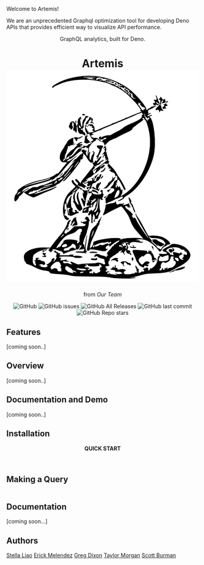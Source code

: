 Welcome to Artemis!

We are an unprecedented Graphql optimization tool for developing Deno APIs that provides efficient way to visualize API performance.

<div align="center">GraphQL analytics, built for Deno.</div>

<div align="center">

<h1 align="center">
	<a>Artemis</a>
	    <div><img src="./public/artemis-logo.svg" /></div>
</h1>

<p align="center">from <em align="center">Our Team</em></p>

</div>

<p align="center">
  <img alt="GitHub" src="https://img.shields.io/github/license/oslabs-beta/projectArtemis?color=blue">
  <img alt="GitHub issues" src="https://img.shields.io/github/issues-raw/oslabs-beta/projectArtemis?color=green">
  <img alt="GitHub All Releases" src="https://img.shields.io/github/downloads/oslabs-beta/projectArtemis/total?color=yellow">
  <img alt="GitHub last commit" src="https://img.shields.io/github/last-commit/oslabs-beta/projectArtemis?color=orange">
  <img alt="GitHub Repo stars" src="https://img.shields.io/github/stars/oslabs-beta/projectArtemis?style=social">
</p>

## Features

[coming soon..]

## Overview

[coming soon..]

## Documentation and Demo

[coming soon..]

## Installation

<div align="center"><strong>QUICK START</strong></div>
<br>


```javascript

```

## Making a Query

```javascript

```

## Documentation
[coming soon...]

## Authors

[Stella Liao](https://github.com/Stellaliao01)
[Erick Melendez](https://github.com/mlndz-la)
[Greg Dixon](https://github.com/greg-dixon)
[Taylor Morgan](https://github.com/TaylorMorgan7)
[Scott Burman](https://github.com/Scottburs)
